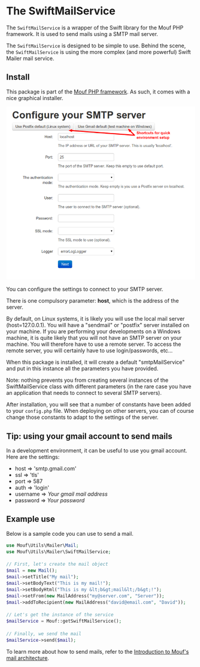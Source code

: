 The SwiftMailService
===================

The `SwiftMailService` is a wrapper of the Swift library for the Mouf PHP framework.
It is used to send mails using a SMTP mail server.

The `SwiftMailService` is designed to be simple to use. Behind the scene, the <code>SwiftMailService</code>
is using the more complex (and more powerful) Swift Mailer mail service.

Install
-------
This package is part of the [Mouf PHP framework](http://mouf-php.com). As such, it comes with a nice graphical installer.

![Install screen](doc/images/smtp_install.png)

You can configure the settings to connect to your SMTP server.

There is one compulsory parameter: <b>host</b>, which is the address of the server.

By default, on Linux systems, it is likely you will use the local mail server (host=127.0.0.1). You will have a "sendmail" or "postfix" server installed
on your machine.
If you are performing your developments on a Windows machine, it is quite likely that you will not have an SMTP server on your machine. You will 
therefore have to use a remote server. To access the remote server, you will certainly have to use login/passwords, etc...

When this package is installed, it will create a default "smtpMailService" and put in this instance all the parameters you have provided.

<div class="alert alert-info">Note: nothing prevents you from creating several instances of the SwiftMailService class
with different parameters (in the rare case you have an application that needs to connect to several SMTP servers).</div>

After installation, you will see that a number of constants have been added to your `config.php` file.
When deploying on other servers, you can of course change those constants to adapt to the settings of the server.

Tip: using your gmail account to send mails
-------------------------------------------

In a development environment, it can be useful to use you gmail account. Here are the settings:

- host =&gt; 'smtp.gmail.com'
- ssl =&gt; 'tls'
- port =&gt; 587
- auth =&gt; 'login'
- username => <em>Your gmail mail address</em>
- password => <em>Your password</em>

Example use
-----------

Below is a sample code you can use to send a mail.

```php
use Mouf\Utils\Mailer\Mail;
use Mouf\Utils\Mailer\SwiftMailService;

// First, let's create the mail object
$mail = new Mail();
$mail->setTitle("My mail");
$mail->setBodyText("This is my mail!");
$mail->setBodyHtml("This is my &lt;b&gt;mail&lt;/b&gt;!");
$mail->setFrom(new MailAddress("my@server.com", "Server"));
$mail->addToRecipient(new MailAddress("david@email.com", "David"));

// Let's get the instance of the service
$mailService = Mouf::getSwiftMailService();

// Finally, we send the mail
$mailService->send($mail);
```

To learn more about how to send mails, refer to the [Introduction to Mouf's mail architecture](http://mouf-php.com/packages/mouf/utils.mailer.mail-interface/README.md).
